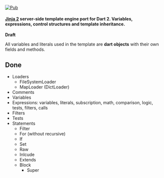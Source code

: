 [![Pub](https://img.shields.io/pub/v/jinja.svg)](https://pub.dartlang.org/packages/jinja)

#### [Jinja 2](http://jinja.pocoo.org) server-side template engine port for Dart 2. Variables, expressions, control structures and template inheritance.

**Draft**

All variables and literals used in the template are **dart objects** with their own fields and methods.

## Done
- Loaders
  - FileSystemLoader
  - MapLoader (DictLoader)
- Comments
- Variables
- Expressions: variables, literals, subscription, math, comparison, logic, tests, filters, calls
- Filters
- Tests
- Statements
  - Filter
  - For (without recursive)
  - If
  - Set
  - Raw
  - Inlcude
  - Extends
  - Block
    - Super
